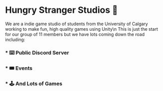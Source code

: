 # Hungry Stranger Studios 🥪
We are a indie game studio of students from the University of Calgary working to make fun, high quality games using Unity\n
This is just the start for our group of 11 members but we have lots coming down the road including:
### * ⌨️ Public Discord Server
### * 🎟 Events 
### * 🕹 And Lots of Games
